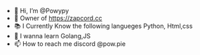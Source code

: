 - 👋 Hi, I’m @Powypy
- 👀 Owner of https://zapcord.cc
- 📚 I Currently Know the following langueges Python, Html,css
- 🌱 I wanna learn Golang,JS
- 📫 How to reach me discord @pow.pie


